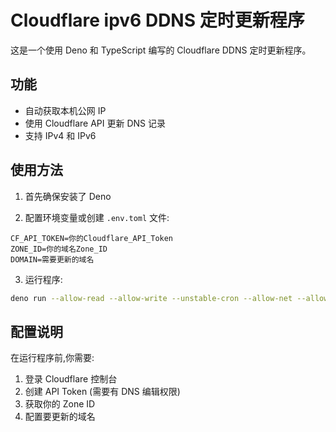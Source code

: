 # Cloudflare ipv6 DDNS 定时更新程序

这是一个使用 Deno 和 TypeScript 编写的 Cloudflare DDNS 定时更新程序。

## 功能

- 自动获取本机公网 IP
- 使用 Cloudflare API 更新 DNS 记录
- 支持 IPv4 和 IPv6

## 使用方法

1. 首先确保安装了 Deno

2. 配置环境变量或创建 `.env.toml` 文件:

```
CF_API_TOKEN=你的Cloudflare_API_Token
ZONE_ID=你的域名Zone_ID
DOMAIN=需要更新的域名
```

3. 运行程序:

```bash
deno run --allow-read --allow-write --unstable-cron --allow-net --allow-env main.ts
```

## 配置说明

在运行程序前,你需要:

1. 登录 Cloudflare 控制台
2. 创建 API Token (需要有 DNS 编辑权限)
3. 获取你的 Zone ID
4. 配置要更新的域名
